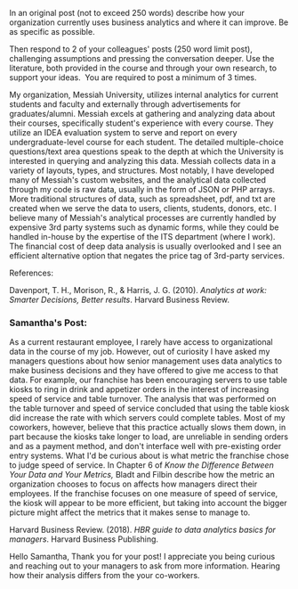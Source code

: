 In an original post (not to exceed 250 words) describe how your organization currently uses business analytics and where it can improve. Be as specific as possible.

Then respond to 2 of your colleagues' posts (250 word limit post), challenging assumptions and pressing the conversation deeper. Use the literature, both provided in the course and through your own research, to support your ideas.  You are required to post a minimum of 3 times.

My organization, Messiah University, utilizes internal analytics for current students and faculty and externally through advertisements for graduates/alumni. Messiah excels at gathering and analyzing data about their courses, specifically student's experience with every course. They utilize an IDEA evaluation system to serve and report on every undergraduate-level course for each student. The detailed multiple-choice questions/text area questions speak to the depth at which the University is interested in querying and analyzing this data. Messiah collects data in a variety of layouts, types, and structures. Most notably, I have developed many of Messiah's custom websites, and the analytical data collected through my code is raw data, usually in the form of JSON or PHP arrays. More traditional structures of data, such as spreadsheet, pdf, and txt are created when we serve the data to users, clients, students, donors, etc. I believe many of Messiah's analytical processes are currently handled by expensive 3rd party systems such as dynamic forms, while they could be handled in-house by the expertise of the ITS department (where I work). The financial cost of deep data analysis is usually overlooked and I see an efficient alternative option that negates the price tag of 3rd-party services.

References:

Davenport, T. H., Morison, R., & Harris, J. G. (2010). _Analytics at work: Smarter Decisions, Better results_. Harvard Business Review.


### Samantha's Post:
As a current restaurant employee, I rarely have access to organizational data in the course of my job. However, out of curiosity I have asked my managers questions about how senior management uses data analytics to make business decisions and they have offered to give me access to that data. For example, our franchise has been encouraging servers to use table kiosks to ring in drink and appetizer orders in the interest of increasing speed of service and table turnover. The analysis that was performed on the table turnover and speed of service concluded that using the table kiosk did increase the rate with which servers could complete tables. Most of my coworkers, however, believe that this practice actually slows them down, in part because the kiosks take longer to load, are unreliable in sending orders and as a payment method, and don't interface well with pre-existing order entry systems. What I'd be curious about is what metric the franchise chose to judge speed of service. In Chapter 6 of _Know the Difference Between Your Data and Your Metrics,_ Bladt and Filbin describe how the metric an organization chooses to focus on affects how managers direct their employees. If the franchise focuses on one measure of speed of service, the kiosk will appear to be more efficient, but taking into account the bigger picture might affect the metrics that it makes sense to manage to. 

Harvard Business Review. (2018). _HBR guide to data analytics basics for managers_. Harvard Business Publishing.

Hello Samantha, 
Thank you for your post! I appreciate you being curious and reaching out to your managers to ask from more information. Hearing how their analysis differs from the your co-workers. 